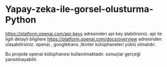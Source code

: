 # Yapay-zeka-ile-gorsel-olusturma-Python

https://platform.openai.com/api-keys adresinden api key alabilirsiniz.
api ile ilgili detaylı bilgilere https://platform.openai.com/docs/overview adresinden ulaşabilirsiniz.
openai , googletrans ,tkinter kütüphaneleri yüklü olmalıdır. 

Bu projede openai kütüphanesi kullanılmaktadır. sonuçlar gerçeği yansıtmayabilir.
